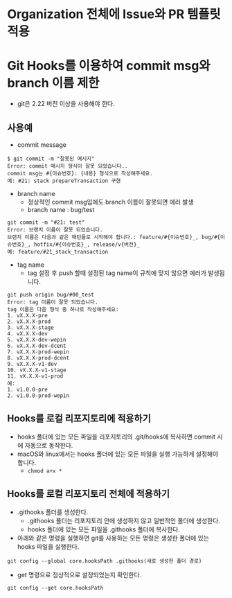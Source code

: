 # Organization 전체에 Issue와 PR 템플릿 적용

# Git Hooks를 이용하여 commit msg와 branch 이름 제한

- git은 2.22 버전 이상을 사용해야 한다.

## 사용예

- commit message

```
$ git commit -m "잘못된 메시지"
Error: commit 메시지 형식이 잘못 되었습니다..
commit msg는 #{이슈번호}: {내용} 형식으로 작성해주세요.
예: #21: stack prepareTransaction 구현
```

- branch name
  - 정상적인 commit msg임에도 branch 이름이 잘못되면 에러
    발생
  - branch name : bug/test

```
git commit -m "#21: test"
Error: 브랜치 이름이 잘못 되었습니다.
브랜치 이름은 다음과 같은 패턴들로 시작해야 합니다.: feature/#{이슈번호}_, bug/#{이슈번호}_, hotfix/#{이슈번호}_, release/v{버전}_
예: feature/#21_stack_transaction
```

- tag name
  - tag 설정 후 push 할때 설정된 tag name이 규칙에 맞지 않으면 에러가 발생됩니다.

```
git push origin bug/#00_test
Error: tag 이름이 잘못 되었습니다.
tag 이름은 다음 형식 중 하나로 작성해주세요:
1. vX.X.X-pre
2. vX.X.X-prod
3. vX.X.X-stage
4. vX.X.X-dev
5. vX.X.X-dev-wepin
6. vX.X.X-dev-dcent
7. vX.X.X-prod-wepin
8. vX.X.X-prod-dcent
9. vX.X.X-v1-dev
10. vX.X.X-v1-stage
11. vX.X.X-v1-prod
예:
1. v1.0.0-pre
2. v1.0.0-prod-wepin
```

## Hooks를 로컬 리포지토리에 적용하기

- hooks 폴더에 있는 모든 파일을 리포지토리의 .git/hooks에 복사하면 commit 시에 자동으로 동작한다.
- macOS와 linux에서는 hooks 폴더에 있는 모든 파일을 실행 가능하게 설정해야 합니다.
  - `chmod a+x *`

## Hooks를 로컬 리포지토리 전체에 적용하기

- .githooks 폴더를 생성한다.
  - .githooks 폴더는 리포지토리 안에 생성하지 않고 일반적인 폴더에 생성한다.
  - hooks 폴더에 있는 모든 파일을 .githooks 폴더에 복사한다.
- 아래와 같은 명령을 실행하면 git를 사용하는 모든 명령은 생성한 폴더에 있는 hooks 파일을 실행한다.

```
git config --global core.hooksPath .githooks(새로 생성한 폴더 경로)
```

- get 명령으로 정상적으로 설정되었는지 확인한다.

```
git config --get core.hooksPath
```
